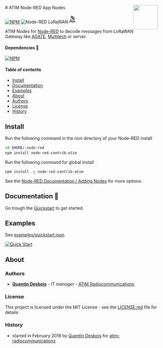  <img align="right" width="80" height="80" src="http://www.atim.com/wp-content/media/img/fr/atim_flat.svg">
# ATIM Node-RED App Nodes

[![NPM](https://img.shields.io/npm/v/node-red-contrib-atim.svg?maxAge=2592000)](http://flows.nodered.org/node/node-red-contrib-atim) 
![Node-RED LoRaWAN](http://b.repl.ca/v1/Node--RED-LoRaWAN-blue.png) 
[![ATIM_logo](nodes/atim-parser/icons/atim_black.png)](https://www.npmjs.com/package/node-red-contrib-modbus) 

ATIM Nodes for [Node-RED](http://nodered.org) to decode messages from LoRaWAN Gateway like [AGATE](http://www.atim.com/docs/FRANCAIS/ACW%20MODEMS/A-GATE/ATIM_A-GATE_DS_FR_v1-0.pdf), [Multitech](https://www.multitech.com/brands/multiconnect-conduit) or server.

#### Dependencies 🔗
[![NPM](http://b.repl.ca/v1/request-2.83.0-red.png)](https://www.npmjs.com/package/request)

#### Table of contents

* [Install](#Install)
* [Documentation](#Documentation)
* [Examples](#Examples)
* [About](#About)
 * [Authors](#Authors)
 * [License](#License)
 * [History](#History)


## Install

Run the following command in the root directory of your Node-RED install

```bash
cd $HOME/.node-red
npm install node-red-contrib-atim
```

Run the following command for global install

```bash
npm install -g node-red-contrib-atim
```

See the [Node-RED Documentation / Adding Nodes](http://nodered.org/docs/getting-started/adding-nodes) for more options.


## Documentation :ledger:

Go trough the [Quickstart](docs/quickstart.md) to get started.

## Examples

See [examples/quickstart.json](examples/quickstart.json).

[![Quick Start](examples/quickstart.png)](examples/quickstart.json)

## About

### Authors
* **[Quentin Desbois][1]** - *IT manager* - [ATIM Radiocommunications][3]

### License

This project is licensed under the MIT License - see the [LICENSE.md](LICENSE.md) file for details

### History 

* started in February 2018 by [Quentin Desbois][1] for [atim-radiocommunications][2]

[1]:https://github.com/Quentintin
[2]:https://github.com/atim-radiocommunications
[3]:http://www.atim.com
